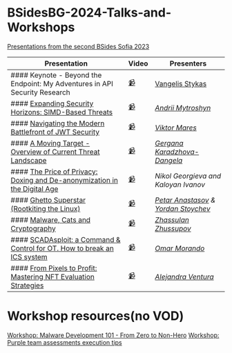 # BSidesBG-2024-Talks-and-Workshops
[Presentations from the second BSides Sofia 2023](https://www.youtube.com/watch?v=AjIXzWEy1Kk&list=PLQdETMRapkhyghsoVAMoPCRXMfVjx0UU9)



| Presentation                                                                                                                                          | Video                                                                                              | Presenters                                                                                                             |
| ----------------------------------------------------------------------------------------------------------------------------------------------------- | -------------------------------------------------------------------------------------------------- | ---------------------------------------------------------------------------------------------------------------------- |
| #### Keynote - Beyond the Endpoint: My Adventures in API Security Research                                                                            | [📹](https://www.youtube.com/watch?v=yl3a6dUg8Fk&list=PLQdETMRapkhyghsoVAMoPCRXMfVjx0UU9)          | [Vangelis Stykas](https://twitter.com/evstykas)                                                                        |
| #### [Expanding Security Horizons: SIMD-Based Threats](Expanding-Security-Horizons_SIMD-Based-Threats.pptx)                                           | [📹](https://www.youtube.com/watch?v=G9zjU3AFOBc&list=PLQdETMRapkhyghsoVAMoPCRXMfVjx0UU9&index=3)  | [_Andrii Mytroshyn_](https://www.linkedin.com/in/andriymytroshyn/)                                                     |
| #### [Navigating the Modern Battlefront of JWT Security](Navigating-the-Modern-Battlefront-of-JWT-Security.pptx)                                      | [📹](https://www.youtube.com/watch?v=n69xYTdkDsI&list=PLQdETMRapkhyghsoVAMoPCRXMfVjx0UU9&index=4)  | [_Viktor Mares_](https://www.linkedin.com/in/viktor-mares-86989a204/)                                                  |
| #### [A Moving Target - Overview of Current Threat Landscape](A-Moving-Target_Overview-of-Current-Threat-Landscape.pdf)                               | [📹](https://www.youtube.com/watch?v=JdtE7a1AM-A&list=PLQdETMRapkhyghsoVAMoPCRXMfVjx0UU9&index=5)  | [_Gergana Karadzhova-Dangela_](https://www.linkedin.com/in/gergana-karadzhova/)                                        |
| #### [The Price of Privacy: Doxing and De-anonymization in the Digital Age](The-Price-of-Privacy_Doxing-and-De-anonymization-in-the-Digital-Age.pptx) | [📹](https://www.youtube.com/watch?v=UUbJL_wPg_w&list=PLQdETMRapkhyghsoVAMoPCRXMfVjx0UU9&index=6)  | _Nikol Georgieva and Kaloyan Ivanov_                                                                                   |
| #### [Ghetto Superstar (Rootkiting the Linux)](GhettoSuperstar.pdf)                                                                                   | [📹](https://www.youtube.com/watch?v=lfah7f4QJkM&list=PLQdETMRapkhyghsoVAMoPCRXMfVjx0UU9&index=7)  | [_Petar Anastasov_](https://www.linkedin.com/in/ptrnstsv/) _&_ [_Yordan Stoychev_](https://twitter.com/YordanStoychev) |
| #### [Malware, Cats and Cryptography](Malware-Cats-and-Cryptography.pptx)                                                                             | [📹](https://www.youtube.com/watch?v=1ndFWwPKLT0&list=PLQdETMRapkhyghsoVAMoPCRXMfVjx0UU9&index=8)  | [_Zhassulan Zhussupov_](https://www.linkedin.com/in/zhassulan-zhussupov-5a347419b/)                                    |
| #### [SCADAsploit: a Command & Control for OT. How to break an ICS system](BSidesSofia_Omar_Morando_SCADAsploit.pdf)                                  | [📹](https://www.youtube.com/watch?v=HfCdgR3A6co&list=PLQdETMRapkhyghsoVAMoPCRXMfVjx0UU9&index=9)  | [_Omar Morando_](https://twitter.com/OmarMorando)                                                                      |
| #### [From Pixels to Profit: Mastering NFT Evaluation Strategies](Bsides_Sofia_2024_Alejandra_Ventura.pdf)                                            | [📹](https://www.youtube.com/watch?v=GtS9kq5YRUM&list=PLQdETMRapkhyghsoVAMoPCRXMfVjx0UU9&index=10) | [_Alejandra Ventura_](https://www.linkedin.com/in/alejandra-venturac/)                                                 |



# Workshop resources(no VOD)

[Workshop: Malware Development 101 - From Zero to Non-Hero](https://github.com/lsecqt/BSides-2024-Malware-Development-101-From-Zero-to-Non-Hero)
[Workshop: Purple team assessments execution tips](https://github.com/iliyanvelikov/BSides-Sofia-2024)
